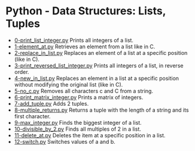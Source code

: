 # Python - Data Structures: Lists, Tuples

- [0-print_list_integer.py](https://github.com/viviani22/holbertonschool-higher_level_programming/tree/main/python-data_structures/0-print_list_integer.py) Prints all integers of a list.
- [1-element_at.py](https://github.com/viviani22/holbertonschool-higher_level_programming/tree/main/python-data_structures/1-element_at.py) Retrieves an element from a list like in C.
- [2-replace_in_list.py](https://github.com/viviani22/holbertonschool-higher_level_programming/tree/main/python-data_structures/2-replace_in_list.py) Replaces an element of a list at a specific position (like in C).
- [3-print_reversed_list_integer.py](https://github.com/viviani22/holbertonschool-higher_level_programming/tree/main/python-data_structures/3-print_reversed_list_integer.py) Prints all integers of a list, in reverse order.
- [4-new_in_list.py](https://github.com/viviani22/holbertonschool-higher_level_programming/tree/main/python-data_structures/4-new_in_list.py) Replaces an element in a list at a specific position without modifying the original list (like in C).
- [5-no_c.py](https://github.com/viviani22/holbertonschool-higher_level_programming/tree/main/python-data_structures/5-no_c.py) Removes all characters c and C from a string.
- [6-print_matrix_integer.py](https://github.com/viviani22/holbertonschool-higher_level_programming/tree/main/python-data_structures/6-print_matrix_integer.py) Prints a matrix of integers.
- [7-add_tuple.py](https://github.com/viviani22/holbertonschool-higher_level_programming/tree/main/python-data_structures/7-add_tuple.py) Adds 2 tuples.
- [8-multiple_returns.py](https://github.com/viviani22/holbertonschool-higher_level_programming/tree/main/python-data_structures/8-multiple_returns.py) Returns a tuple with the length of a string and its first character.
- [9-max_integer.py](https://github.com/viviani22/holbertonschool-higher_level_programming/tree/main/python-data_structures/9-max_integer.py) Finds the biggest integer of a list. 
- [10-divisible_by_2.py](https://github.com/viviani22/holbertonschool-higher_level_programming/tree/main/python-data_structures/10-divisible_by_2.py) Finds all multiples of 2 in a list.
- [11-delete_at.py](https://github.com/viviani22/holbertonschool-higher_level_programming/tree/main/python-data_structures/11-delete_at.py) Deletes the item at a specific position in a list.
- [12-switch.py](https://github.com/viviani22/holbertonschool-higher_level_programming/tree/main/python-data_structures/12-switch.py) Switches values of a and b.
